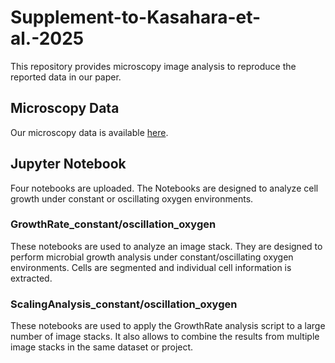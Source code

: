 # Supplement-to-Kasahara-et-al.-2025
This repository provides microscopy image analysis to reproduce the reported data in our paper. 

## Microscopy Data
Our microscopy data is available [here](https://zenodo.org/records/13982747).

## Jupyter Notebook
Four notebooks are uploaded. The Notebooks are designed to analyze cell growth under constant or oscillating oxygen environments. 

### GrowthRate_constant/oscillation_oxygen
These notebooks are used to analyze an image stack. They are designed to perform microbial growth analysis under constant/oscillating oxygen environments. Cells are segmented and individual cell information is extracted. 

### ScalingAnalysis_constant/oscillation_oxygen
These notebooks are used to apply the GrowthRate analysis script to a large number of image stacks. It also allows to combine the results from multiple image stacks in the same dataset or project. 
